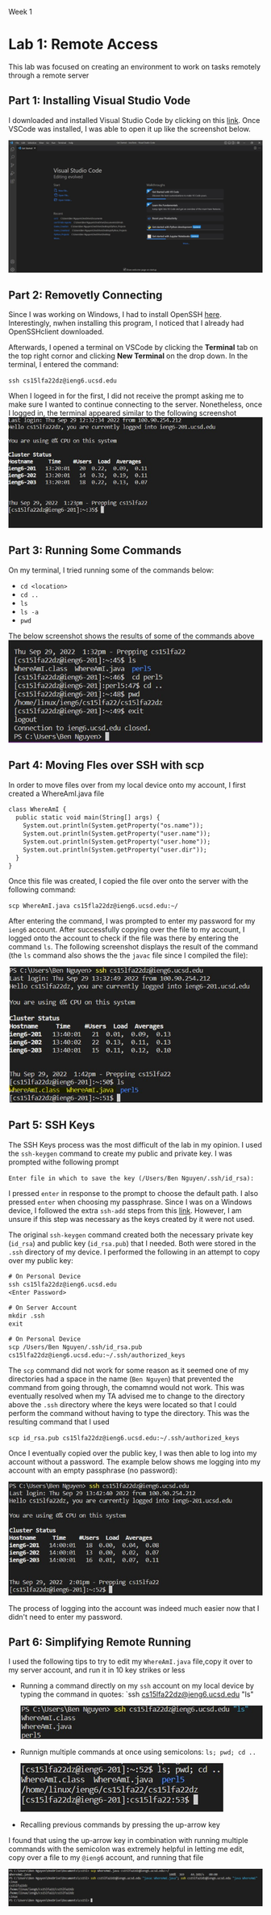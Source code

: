 Week 1
# Lab 1: Remote Access
This lab was focused on creating an environment to work on tasks remotely through a remote server

## Part 1: Installing Visual Studio Vode
I downloaded and installed Visual Studio Code by clicking on this [link](https://code.visualstudio.com/).
Once VSCode was installed, I was able to open it up like the screenshot below.

![Image](OpeningVSCode.jpg)

## Part 2: Removetly Connecting
Since I was working on Windows, I had to install OpenSSH [here](https://learn.microsoft.com/en-us/windows-server/administration/openssh/openssh_install_firstuse?tabs=gui). Interestingly, nwhen installing this program, I noticed that I already had OpenSSHclient downloaded.

Afterwards, I opened a terminal on VSCode by clicking the **Terminal** tab on the top right cornor and clicking **New Terminal** on the drop down.
In the terminal, I entered the command:

`ssh cs15lfa22dz@ieng6.ucsd.edu`

When I logeed in for the first, I did not receive the prompt asking me to make sure I wanted to continue connecting to the server. Nonetheless, once I logged in, the terminal appeared similar to the following screenshot
![Image](LoggingIntoServer.jpg)

## Part 3: Running Some Commands
On my terminal, I tried running some of the commands below:
- `cd <location>`
- `cd ..`
- `ls`
-  `ls -a`
- `pwd`

The below screenshot shows the results of some of the commands above
![Image](RunningSomeCommands.jpg)

## Part 4: Moving Fles over SSH with scp
In order to move files over from my local device onto my account, I first created a WhereAmI.java file

```
class WhereAmI {
  public static void main(String[] args) {
    System.out.println(System.getProperty("os.name"));
    System.out.println(System.getProperty("user.name"));
    System.out.println(System.getProperty("user.home"));
    System.out.println(System.getProperty("user.dir"));
  }
}
```
Once this file was created, I copied the file over onto the server with the following command:

`scp WhereAmI.java cs15fla22dz@ieng6.ucsd.edu:~/`

After entering the command, I was prompted to enter my password for my `ieng6` account. After successfully copying over the file to my account, I logged onto the account to check if the file was there by entering the command `ls`. The following screenshot displays the result of the command (the `ls` command also shows the the `javac` file since I compiled the file):

![Image](CopyOverFiles.jpg)

## Part 5: SSH Keys
The SSH Keys process was the most difficult of the lab in my opinion. I used the `ssh-keygen` command to create my public and private key.
I was prompted withe following prompt

`Enter file in which to save the key (/Users/Ben Nguyen/.ssh/id_rsa):` 

I pressed `enter` in response to the prompt to choose the default path. I also pressed `enter` when choosing my passphrase. Since I was on a Windows device, I followed the extra `ssh-add` steps from this [link](https://learn.microsoft.com/en-us/windows-server/administration/openssh/openssh_keymanagement#user-key-generation). However, I am  unsure if this step was necessary as the keys created by it were not used.

The original `ssh-keygen` command created both the necessary private key (`id_rsa`) and public key (`id_rsa.pub`) that I needed. Both were stored in the `.ssh` directory of my device. I performed the following in an attempt to copy over my public key:

```
# On Personal Device
ssh cs15lfa22dz@ieng6.ucsd.edu
<Enter Password>
```

```
# On Server Account
mkdir .ssh
exit
```

```
# On Personal Device
scp /Users/Ben Nguyen/.ssh/id_rsa.pub cs15lfa22dz@ieng6.ucsd.edu:~/.ssh/authorized_keys
```
The `scp` command did not work for some reason as it seemed  one of my directories had a space in the name (`Ben Nguyen`) that prevented the command from going through, the comamnd would not work. This was eventually resolved when my TA advised me to change to the directory above the `.ssh` directory where the keys were located so that I could perform the command without having to type the directory. This was the resulting command that I used

`scp id_rsa.pub cs15lfa22dz@ieng6.ucsd.edu:~/.ssh/authorized_keys`

Once I eventually copied over the public key, I was then able to log into my account without a password. The example below shows me logging into my account with an empty passphrase (no password):

![Image](LoggingWithoutPassword.jpg)

The process of logging into the account was indeed much easier now that I didn't need to enter my password.

## Part 6: Simplifying Remote Running
I used the following tips to try to edit my `WhereAmI.java` file,copy it over to my server account, and run it in 10 key strikes or less
- Running a command directly on my `ssh` account on my local device by typing the command in quotes:
    `ssh cs15lfa22dz@ieng6.ucsd.edu "ls"
    
    ![image](CommandsOnLocalDevice.jpg)
- Runnign multiple commands at once using semicolons:
    `ls; pwd; cd ..`
    
    ![Image](MultipleCommands.jpg)
- Recalling previous commands by pressing the up-arrow key

I found that using the up-arrow key in combination with running multiple commands with the semicolon was extremely helpful in letting me edit, copy over a file to my `@ieng6` account, and running that file

![image](10OrLess.jpg)

